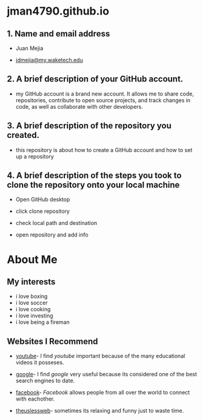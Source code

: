 # **jman4790.github.io**




## 1. Name and email address 
* Juan Mejia 

* jdmejia@my.waketech.edu

## 2. A brief description of your GitHub account.
* my GitHub account is a brand new account. It allows me to share code, repositories, contribute to open source projects, and track changes in code, as well as collaborate with other developers.

## 3. A brief description of the repository you created.
* this repository is about how to create a GitHub account and how to set up a repository 

## 4. A brief description of the steps you took to clone the repository onto your local machine 
* Open GitHub desktop
  
* click clone repository
   
* check local path and destination
  
* open repository and add info
  
# **About Me**
## **My interests**
* i love boxing
* i love soccer
* i love cooking
* i love investing
* i love being a fireman
## **Websites I Recommend** 
   * [youtube](www.youtube.com)- I find _youtube_ important because of the many educational videos it posseses.
   
   * [google](www.google.com)- I find _google_ very useful because its considered one of the best search engines to date. 
   
   * [facebook](www.facebook.com)- _Facebook_ allows people from all over the world to connect with eachother.
   
   * [theuslessweb](https://theuselessweb.com)- sometimes its relaxing and funny just to waste time. 
